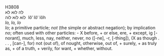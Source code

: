 <body>
  <p>H3808<br>  לה    לוא    לא  <br> לוֹא  לוֹא  לוֹה  ‎  lô‘  lô‘  lôh  <br><i>lo,</i> <i>lo,</i> <i>lo </i><br><i>lo</i>; a primitive particle; <i>not</i> (the simple or abstract negation); by implication <i>no</i>; often used with other particles: -  X before, + or else, ere, + except, ig [-norant], much, less, nay, neither, never, no ([-ne], -r, [-thing]), (X as though . . . , [can-], for) not (out of), of nought, otherwise, out of, + surely, + as truly as, + of a truth, + verily, for want, + whether, without.<br></p>
 </body>